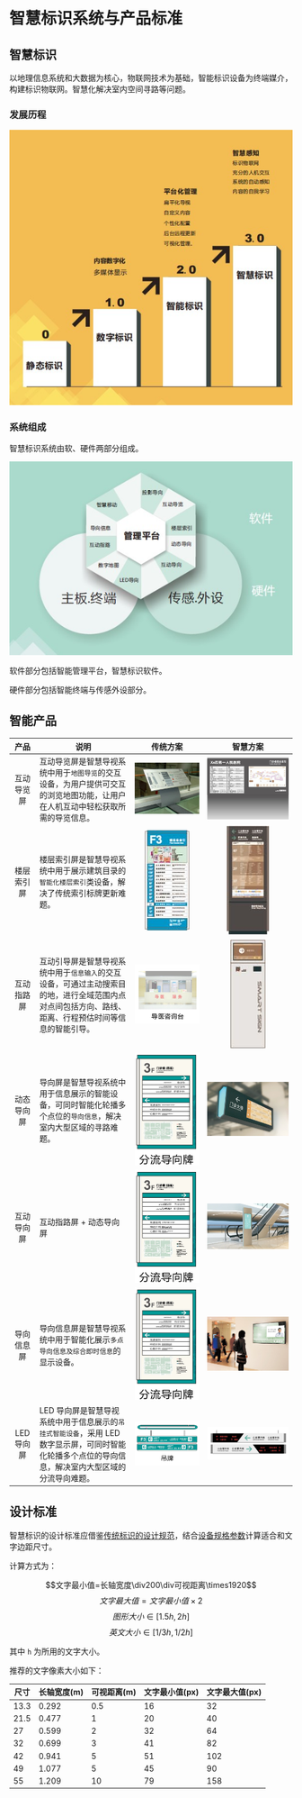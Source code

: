 # 智慧标识系统与产品标准

## 智慧标识

以地理信息系统和大数据为核心，物联网技术为基础，智能标识设备为终端媒介，构建标识物联网。智慧化解决室内空间寻路等问题。

### 发展历程

![发展历程](./image/development.jpg)

### 系统组成

智慧标识系统由软、硬件两部分组成。

![系统组成](./image/composition.jpg)

软件部分包括智能管理平台，智慧标识软件。

硬件部分包括智能终端与传感外设部分。

## 智能产品

|    产品    | 说明                                                                                                                                                 |                传统方案                |                 智慧方案                  |
| :--------: | ---------------------------------------------------------------------------------------------------------------------------------------------------- | :------------------------------------: | :---------------------------------------: |
| 互动导览屏 | 互动导览屏是智慧导视系统中用于`地图导览`的交互设备，为用户提供可交互的浏览地图功能，让用户在人机互动中轻松获取所需的导览信息。                       |  ![楼层导览图](./image/floor_map.jpg)  |     ![互动导览屏](./image/guide.jpg)      |
| 楼层索引屏 | 楼层索引屏是智慧导视系统中用于展示建筑目录的`智能化楼层索引`类设备，解决了传统索引标牌更新难题。                                                     | ![楼层索引牌](./image/floor_index.jpg) |     ![楼层索引屏](./image/index.jpg)      |
| 互动指路屏 | 互动引导屏是智慧导视系统中用于`信息输入`的交互设备，可通过主动搜索目的地，进行全域范围内点对点间包括方向、路线、距离、行程预估时间等信息的智能引导。 |    ![咨询台](./image/zixuntai.jpg)     |       ![咨询台](./image/finder.jpg)       |
| 动态导向屏 | 导向屏是智慧导视系统中用于信息展示的智能设备，可同时智能化轮播多个点位的`导向信息`，解决室内大型区域的寻路难题。                                     |   ![导向牌](./image/daoxiangpai.jpg)   |      ![动态导向屏](./image/info.jpg)      |
| 互动导向屏 | 互动指路屏 + 动态导向屏                                                                                                                              |   ![导向牌](./image/daoxiangpai.jpg)   | ![互动导向屏](./image/infowithfinder.jpg) |
| 导向信息屏 | 导向信息屏是智慧导视系统中用于智能化展示`多点导向信息及综合即时信息`的显示设备。                                                                     |   ![导向牌](./image/daoxiangpai.jpg)   |    ![导向信息屏](./image/display.jpg)     |
| LED 导向屏 | LED 导向屏是智慧导视系统中用于信息展示的`吊挂式智能设备`，采用 LED 数字显示屏，可同时智能化轮播多个点位的导向信息，解决室内大型区域的分流导向难题。  |      ![吊牌](./image/diaopai.jpg)      |          ![led](./image/led.jpg)          |

## 设计标准

智慧标识的设计标准应借鉴[传统标识的设计规范](../signStandard/#人行导向标识版面设计原则)，结合[设备规格参数](../../equipment/introduction#硬件规格)计算适合和文字边距尺寸。

计算方式为：

$$文字最小值=长轴宽度\div200\div可视距离\times1920$$
$$文字最大值=文字最小值\times2$$
$$图形大小\in[1.5h, 2h]$$
$$英文大小\in[1/3h, 1/2h]$$

其中 `h` 为所用的文字大小。

推荐的文字像素大小如下：

| 尺寸 | 长轴宽度(m) | 可视距离(m) | 文字最小值(px) | 文字最大值(px) |
| ---- | ----------- | ----------- | -------------- | -------------- |
| 13.3 | 0.292       | 0.5         | 16             | 32             |
| 21.5 | 0.477       | 1           | 20             | 40             |
| 27   | 0.599       | 2           | 32             | 64             |
| 32   | 0.699       | 3           | 41             | 82             |
| 42   | 0.941       | 5           | 51             | 102            |
| 49   | 1.077       | 5           | 45             | 90             |
| 55   | 1.209       | 10          | 79             | 158            |

